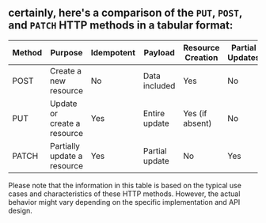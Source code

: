 ## certainly, here's a comparison of the `PUT`, `POST`, and `PATCH` HTTP methods in a tabular format:

| Method | Purpose                     | Idempotent | Payload        | Resource Creation | Partial Updates |
| ------ | --------------------------- | ---------- | -------------- | ----------------- | --------------- |
| POST   | Create a new resource       | No         | Data included  | Yes               | No              |
| PUT    | Update or create a resource | Yes        | Entire update  | Yes (if absent)   | No              |
| PATCH  | Partially update a resource | Yes        | Partial update | No                | Yes             |

Please note that the information in this table is based on the typical use cases and characteristics of these HTTP methods. However, the actual behavior might vary depending on the specific implementation and API design.
